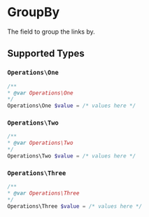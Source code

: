 # GroupBy

The field to group the links by.


## Supported Types

### `Operations\One`

```php
/**
* @var Operations\One
*/
Operations\One $value = /* values here */
```

### `Operations\Two`

```php
/**
* @var Operations\Two
*/
Operations\Two $value = /* values here */
```

### `Operations\Three`

```php
/**
* @var Operations\Three
*/
Operations\Three $value = /* values here */
```

